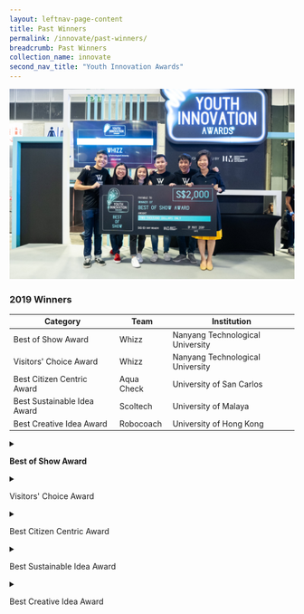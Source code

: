 ```yaml
---
layout: leftnav-page-content
title: Past Winners
permalink: /innovate/past-winners/
breadcrumb: Past Winners
collection_name: innovate
second_nav_title: "Youth Innovation Awards"
---
```


![1](/images/innovate/yia/yia-2.jpg)

### 2019 Winners

| Category | Team | Institution|
| -- | -- | -- |
| Best of Show Award | Whizz | Nanyang Technological University |
| Visitors' Choice Award | Whizz | Nanyang Technological University |
| Best Citizen Centric Award | Aqua Check | University of San Carlos | 
| Best Sustainable Idea Award | Scoltech | University of Malaya |
| Best Creative Idea Award | Robocoach | University of Hong Kong |

<details>
  <summary><p><b>Best of Show Award</b></p></summary>
  <p><img src="/images/innovate/yia/yia-2.jpg" alt="3"></p>
  <p><i>Winners</i></p>
  <p><small>Whizz, Nanyang Technological University</small></p>
  <p><i>Members</i></p>
  <ul>
  <li>Mr Victor Gwee</li>
  <li>Miss Vivienne Chong</li>
  <li>Miss Valerie Ho</li>
  <li>Mr Anthony Fong</li>
  <li>Mr Melvin Foo</li>
  </ul>
  </details>
  
<details>
  <summary><p>Visitors' Choice Award</p></summary>
  <p><img src="/images/innovate/yia/yia-3.jpg" alt="4"></p>
  <p><b>Winners</b></p>
  <p>Whizz, Nanyang Technological University</p>
   <p><b>Members</b></p>
  <ul>
  <li>Mr Victor Gwee</li>
  <li>Miss Vivienne Chong</li>
  <li>Miss Valerie Ho</li>
  <li>Mr Anthony Fong</li>
  <li>Mr Melvin Foo</li>
  </ul>
  </details>
  
<details>
  <summary><p>Best Citizen Centric Award</p></summary>
  <p><img src="/images/innovate/yia/yia-4.jpg" alt="5"></p>
  <p><b>Winners</b></p>
  <p>Aqua Check, University of Santa Carlos</p>
  </details>
  
<details>
  <summary><p>Best Sustainable Idea Award</p></summary>
  <p><img src="/images/innovate/yia/yia-5.jpg" alt="6"></p>
  <p><b>Winners</b></p>
  <p>Scoltech, University of Malaya</p>
  </details>
  
<details>
  <summary><p>Best Creative Idea Award</p></summary>
  <p><img src="/images/innovate/yia/yia-6.jpg" alt="7"></p>
  <p><b>Winners</b></p>
  <p>Robocoach, University of Hong Kong</p>
  </details>
